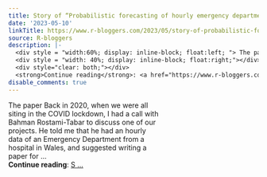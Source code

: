 ```yaml
---
title: Story of “Probabilistic forecasting of hourly emergency department arrivals”
date: '2023-05-10'
linkTitle: https://www.r-bloggers.com/2023/05/story-of-probabilistic-forecasting-of-hourly-emergency-department-arrivals/
source: R-bloggers
description: |-
  <div style = "width:60%; display: inline-block; float:left; "> The paper Back in 2020, when we were all siting in the COVID lockdown, I had a call with Bahman Rostami-Tabar to discuss one of our projects. He told me that he had an hourly data of an Emergency Department from a hospital in Wales, and suggested writing a paper for ...</div>
  <div style = "width: 40%; display: inline-block; float:right;"></div>
  <div style="clear: both;"></div>
  <strong>Continue reading</strong>: <a href="https://www.r-bloggers.com/2023/05/story-of-probabilistic-forecasting-of-hourly-emergency-department-arrivals/">S ...
disable_comments: true
---
```

<div style = "width:60%; display: inline-block; float:left; "> The paper Back in 2020, when we were all siting in the COVID lockdown, I had a call with Bahman Rostami-Tabar to discuss one of our projects. He told me that he had an hourly data of an Emergency Department from a hospital in Wales, and suggested writing a paper for ...</div>
<div style = "width: 40%; display: inline-block; float:right;"></div>
<div style="clear: both;"></div>
<strong>Continue reading</strong>: <a href="https://www.r-bloggers.com/2023/05/story-of-probabilistic-forecasting-of-hourly-emergency-department-arrivals/">S ...